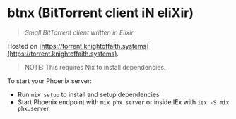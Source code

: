 # btnx (BitTorrent client iN eliXir)
> *Small BitTorrent client written in Elixir*

Hosted on [https://torrent.knightoffaith.systems](https://torrent.knightoffaith.systems).

> NOTE: This requires Nix to install dependencies.

To start your Phoenix server:

* Run `mix setup` to install and setup dependencies
* Start Phoenix endpoint with `mix phx.server` or inside IEx with `iex -S mix phx.server`
